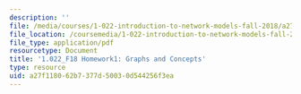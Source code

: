 ```yaml
---
description: ''
file: /media/courses/1-022-introduction-to-network-models-fall-2018/a27f118062b7377d50030d544256f3ea_MIT1_022F18_Homework1.pdf
file_location: /coursemedia/1-022-introduction-to-network-models-fall-2018/a27f118062b7377d50030d544256f3ea_MIT1_022F18_Homework1.pdf
file_type: application/pdf
resourcetype: Document
title: '1.022_F18 Homework1: Graphs and Concepts'
type: resource
uid: a27f1180-62b7-377d-5003-0d544256f3ea
---
```

